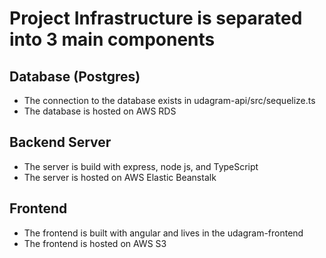 # Project Infrastructure is separated into 3 main components

## Database (Postgres)

- The connection to the database exists in udagram-api/src/sequelize.ts
- The database is hosted on AWS RDS

## Backend Server

- The server is build with express, node js, and TypeScript
- The server is hosted on AWS Elastic Beanstalk

## Frontend

- The frontend is built with angular and lives in the udagram-frontend
- The frontend is hosted on AWS S3
